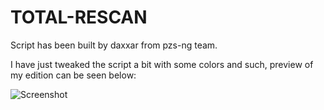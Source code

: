 # TOTAL-RESCAN

Script has been built by daxxar from pzs-ng team.

I have just tweaked the script a bit with some colors and such, preview of my edition can be seen below: 

![Screenshot](https://nr1.nu/archive/total-rescan/total-rescan.gif)
